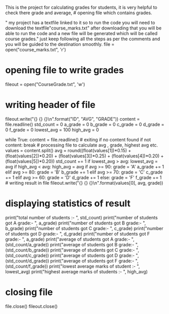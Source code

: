 This is the project for calculating grades for students, it is very helpful to check there grade and average, # opening file which contains grades.

" my project has a textfile linked to it so to run the code you will need to download the textfile"course_marks.txt" after downloading that you will be able to run the code and a new file will be generated which will be called course grades."
just keep following all the steps as per the comments and you will be guided to the destination smoothly.
file = open("course_marks.txt", 'r')
# opening file to write grades
fileout = open("CourseGrade.txt", 'w')
# writing header of file
fileout.write("{}  {}   {}\n".format("ID", "AVG", "GRADE"))
content = file.readline()
std_count = 0
a_grade = 0
b_grade = 0
c_grade = 0
d_grade = 0
f_grade = 0
lowest_avg = 100
high_avg = 0

while True:
    content = file.readline()
    # exiting if no content found
    if not content:
        break
    # processing file to calculate avg , grade, highest avg etc.
    values = content.split()
    avg = round((float(values[1])*0.15) + (float(values[2])*0.20) + (float(values[3])*0.25) + (float(values[4])*0.20) + (float(values[5])*0.20))
    std_count += 1
    if lowest_avg > avg:
        lowest_avg = avg
    if high_avg < avg:
        high_avg = avg
    if avg >= 90:
        grade = 'A'
        a_grade += 1
    elif avg >= 80:
        grade = 'B'
        b_grade += 1
    elif avg >= 70:
        grade = 'C'
        c_grade += 1
    elif avg >= 60:
        grade = 'D'
        d_grade += 1
    else:
        grade = 'F'
        f_grade += 1
    # writing result in file
    fileout.write("{}    {}    {}\n".format(values[0], avg, grade))
# displaying statistics of result
print("total number of students :- ", std_count)
print("number of students got A grade:- ", a_grade)
print("number of students got B grade:- ", b_grade)
print("number of students got C grade:- ", c_grade)
print("number of students got D grade:- ", d_grade)
print("number of students got F grade:- ", a_grade)
print("average of students got A grade:- ", (std_count/a_grade))
print("average of students got B grade:- ", (std_count/b_grade))
print("average of students got C grade:- ", (std_count/c_grade))
print("average of students got D grade:- ", (std_count/d_grade))
print("average of students got F grade:- ", (std_count/f_grade))
print("lowest average marks of student :- ", lowest_avg)
print("highest average marks of students :- ", high_avg)
# closing file
file.close()
fileout.close()
